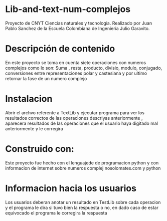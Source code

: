 # Lib-and-text-num-complejos
Proyecto de CNYT Ciencias naturales y tecnologia. Realizado por Juan Pablo Sanchez de la Escuela Colombiana de Ingenieria Julio Garavito.
# Descripción de contenido
En este proyecto se toma en cuenta siete operaciones con numeros complejos como lo son: Suma , resta, producto, divisio, modulo, conjugado, conversiones entre representaciones polar y castesiana y por ultimo retornar la fase de un numero complejo
# Instalacion 
Abrir el archvo referente a TextLib y ejecutar programa para ver los resultados correctos de las operaciones descriyas anteriormente , aparecera resultados de las operaciones que el usuario haya digitado mal anteriormente y le corregira
# Construido con:
Este proyecto fue hecho con el lenguajede  de programacion python y con informacion de internet sobre numeros complej
nosolomates.com y python 
# Informacion hacia los usuarios 
Los usuarios deberan anotar un resultado  en TestLib sobre cada operacion y el programa le dira si tuvo bien la respuesta o no, en dado caso de estar equivocado el programa le corregira la respuesta 

